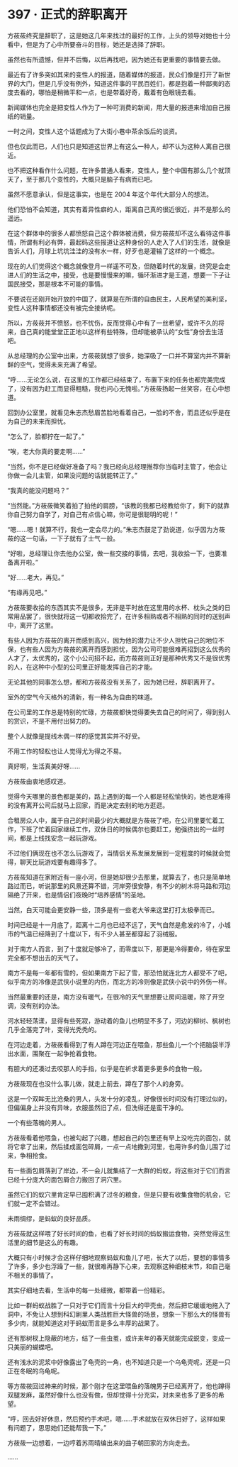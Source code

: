 # 397 · 正式的辞职离开

方莜莜终究是辞职了，这是她这几年来找过的最好的工作，上头的领导对她也十分看中，但是为了心中所要奋斗的目标，她还是选择了辞职。

虽然也有所遗憾，但并不后悔，以后再找吧，因为她还有更重要的事情要去做。

最近有了许多突如其来的变性人的报道，随着媒体的报道，民众们像是打开了新世界的大门，但是几乎没有例外，知道这件事的平民百姓们，都是抱着一种鄙夷的态度去看的，哪怕是稍微平和一点，也是带着好奇，戴着有色眼镜去看。

新闻媒体也完全是把变性人作为了一种可消费的新闻，用大量的报道来增加自己报纸的销量。

一时之间，变性人这个话题成为了大街小巷中茶余饭后的谈资。

但也仅此而已，人们也只是知道这世界上有这么一种人，却不认为这种人离自己很近。

也不把这种看作什么问题，在许多普通人看来，变性人，整个中国有那么几个就顶天了，至于那几个变性的，大概只是脑子有病而已吧。

虽然不愿意承认，但是这事实，也是在 2004 年这个年代大部分人的想法。

他们恐怕不会知道，其实有着异性癖的人，距离自己真的很近很近，并不是那么的遥远。

在这个群体中的很多人都愤怒自己这个群体被消费，但方莜莜却不这么看待这件事情，所谓有利必有弊，最起码这些报道让这种身份的人走入了人们的生活，就像是告诉人们，月球上坑坑洼洼的没有水一样，好歹也是灌输了这样的一个概念。

现在的人们觉得这个概念就像登月一样遥不可及，但随着时代的发展，终究是会走进人们的生活之中，接受，也是要慢慢来的嘛，循环渐进才是王道，想要一下子让国民接受，那是根本不可能的事情。

不要说在还刚开始开放的中国了，就算是在所谓的自由民主，人民希望的美利坚，变性人这种事情都还没有被完全接纳呢。

所以，方莜莜并不愤怒，也不忧伤，反而觉得心中有了一丝希望，或许不久的将来，自己真的能堂堂正正地以这样有些特殊，但却能被承认的“女性”身份去生活吧。

从总经理的办公室中出来，方莜莜就想了很多，她深吸了一口并不算室内并不算新鲜的空气，觉得未来充满了希望。

“呼……无论怎么说，在这里的工作都已经结束了，布置下来的任务也都完美完成了，没有因为赶工而显得粗糙，我也问心无愧啦。”方莜莜扬起一丝笑容，在心中想道。

回到办公室里，就看见朱志杰愁眉苦脸地看着自己，一脸的不舍，而且还似乎是在为自己的未来而担忧。

“怎么了，脸都拧在一起了。”

“唉，老大你真的要走啊……”

“当然，你不是已经做好准备了吗？我已经向总经理推荐你当临时主管了，他会让你做一会儿主管，如果没问题的话就能转正了。”

“我真的能没问题吗？”

“当然能。”方莜莜微笑着拍了拍他的肩膀，“该教的我都已经教给你了，剩下的就靠你自己努力自学了，对自己有点信心嘛，你可是很聪明的呢！”

“嗯……嗯！就算不行，我也一定会尽力的。”朱志杰鼓足了劲说道，似乎因为方莜莜的这一句话，一下子就有了士气一般。

“好啦，总经理让你去他办公室，做一些交接的事情，去吧，我收拾一下，也要准备离开啦。”

“好……老大，再见。”

“有缘再见吧。”

方莜莜要收拾的东西其实不是很多，无非是平时放在这里用的水杯、枕头之类的日常用品罢了，很快就将这一切都收拾完了，在许多相熟或者不相熟的同时的送别声中，离开了这里。

有些人因为方莜莜的离开而感到高兴，因为他的潜力让不少人担忧自己的地位不保，也有些人因为方莜莜的离开而感到担忧，因为公司可能很难再招到这么优秀的人才了，太优秀的，这个小公司招不起，而方莜莜则正好是那种优秀又不是很优秀的人，在这种中小型的公司里正好能发挥自己的才能。

无论其他的同事怎么想，都和方莜莜没有关系了，因为她已经，辞职离开了。

室外的空气今天格外的清新，有一种名为自由的味道。

在公司里的工作总是特别的忙碌，方莜莜都快觉得要失去自己的时间了，得到别人的赏识，不是不用付出努力的。

整个人就像是提线木偶一样的感觉其实并不好受。

不用工作的轻松也让人觉得尤为得之不易。

真好啊，生活真美好呀……

方莜莜由衷地感叹道。

觉得今天哪里的景色都是美的，路上遇到的每一个人都是轻松愉快的，她也是难得的没有离开公司后就马上回家，而是决定去别的地方逛逛。

合租房众人中，属于自己的时间最少的大概就是方莜莜了吧，在公司里要忙着工作，下班了忙着回家继续工作，双休日的时候偶尔也要赶工，勉强挤出的一丝时间，都是上线找安念一起玩游戏。

不过他们俩现在也不怎么玩游戏了，当情侣关系发展发展到一定程度的时候就会觉得，聊天比玩游戏要有趣得多了。

方莜莜知道在家附近有一座小河，但是她却很少去那里，就算去了，也只是简单地路过而已，听说那里的风景还算不错，河岸旁很安静，有不少的树木将马路和河边隔绝了开来，也是情侣们夜晚时“培养感情”的圣地。

当然，白天可能会更安静一些，顶多是有一些老大爷来这里打打太极拳而已。

时间已经是十一月底了，距离十二月也已经不远了，天气自然是愈发的冷了，小城市的气温已经降到了十度以下，有不少人甚至都穿起了羽绒服。

对于南方人而言，到了十度就足够冷了，而零度以下，那更是冷得要命，待在家里完全都不想出去的天气了。

南方不是每一年都有雪的，但如果南方下起了雪，那恐怕就连北方人都受不了吧，似乎南方的冷像是武侠小说里的内伤，而北方的冷则像是武侠小说中的外伤一样。

当然最重要的还是，南方没有暖气，在很冷的天气里想要让房间温暖，除了开空调，没有别的办法。

河水轻轻荡漾，显得有些死寂，游动着的鱼儿也明显不多了，河边的柳树、枫树也几乎全落完了叶，变得光秃秃的。

在河边走着，方莜莜看得到了有人蹲在河边正在喂鱼，那些鱼儿一个个把脑袋半浮出水面，围聚在一起争抢着食物。

有胆大的还凑过去咬那人的手指，似乎是在祈求着更多更多的食物一般。

方莜莜现在也没什么事儿做，就走上前去，蹲在了那个人的身旁。

这是一个双眸无比沧桑的男人，头发十分的凌乱，好像很长时间没有打理过似的，但偏偏身上并没有异味，衣服虽然旧了点，但洗得还是蛮干净的。

一个有些落魄的男人。

方莜莜看着他喂鱼，也被勾起了兴趣，想起自己的包里还有早上没吃完的面包，就将它拿了出来，然后揉成面包碎屑，一点一点地撒到河里，也用许多的鱼儿围了过来，争相抢食。

有一些面包屑落到了岸边，不一会儿就集结了一大群的蚂蚁，将这些对于它们而言已经十分庞大的面包屑合力搬回了洞穴里。

虽然它们的蚁穴里肯定早已囤积满了过冬的粮食，但是只要有收集食物的机会，它们就一定不会错过。

未雨绸缪，是蚂蚁的良好品质。

方莜莜就这样喂了好长时间的鱼，也看了好长时间的蚂蚁搬运食物，突然觉得这生活里的细节是这么的有趣。

大概只有小时候才会这样仔细地观察蚂蚁和鱼儿了吧，长大了以后，要想的事情多了许多，多少也浮躁了一些，就很难再静下心来，去观察这种细枝末节，和自己毫不相关的事情了。

其实仔细地去看，生活中的每一处细微，都带着一份精彩。

比如一群蚂蚁战胜了一只对于它们而言十分巨大的甲壳虫，然后把它缓缓地拖入了洞中，不免让人想到科幻剧里人类战胜巨大怪兽的场景，想象一下那么大的怪兽有多少肉，就能知道这对于蚂蚁而言是多么丰厚的战果了。

还有那树杈上隐蔽的地方，结了一些虫茧，或许来年的春天就能完成蜕变，变成一只美丽的蝴蝶吧。

还有浅水的泥浆中好像露出了龟壳的一角，也不知道只是一个乌龟壳呢，还是一只正在冬眠的乌龟呢。

等方莜莜回过神来的时候，那个刚才在这里喂鱼的落魄男子已经离开了，他也蹲得双腿发麻，虽然好像什么也没有做，但却觉得十分充实，对未来也多了更多的希望。

“呼，回去好好休息，然后预约手术吧，嗯……手术就放在双休日好了，这样如果有问题了，思思她们还能帮我一下。”

方莜莜一边想着，一边哼着苏雨晴编出来的曲子朝回家的方向走去。

……
